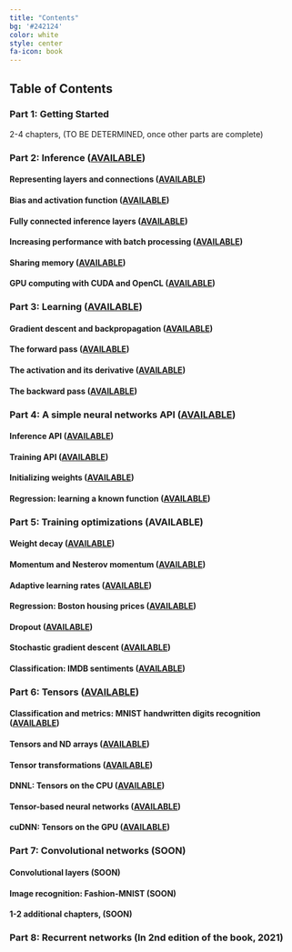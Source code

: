 ```yaml
---
title: "Contents"
bg: '#242124'
color: white
style: center
fa-icon: book
---
```

## Table of Contents

### Part 1: Getting Started

2-4 chapters, (TO BE DETERMINED, once other parts are complete)

### Part 2: Inference ([AVAILABLE](https://www.patreon.com/deep_learning?ref=20))

#### Representing layers and connections ([AVAILABLE](https://www.patreon.com/deep_learning?ref=21))

#### Bias and activation function ([AVAILABLE](https://www.patreon.com/deep_learning/?ref=22))

#### Fully connected inference layers ([AVAILABLE](https://www.patreon.com/deep_learning?ref=23))

#### Increasing performance with batch processing ([AVAILABLE](https://www.patreon.com/deep_learning?ref=24))

#### Sharing memory ([AVAILABLE](https://www.patreon.com/deep_learning?ref=25))

#### GPU computing with CUDA and OpenCL ([AVAILABLE](https://www.patreon.com/deep_learning?ref=26))

### Part 3: Learning ([AVAILABLE](https://www.patreon.com/deep_learning?ref=30))

#### Gradient descent and backpropagation ([AVAILABLE](https://www.patreon.com/deep_learning?ref=31))

#### The forward pass ([AVAILABLE](https://www.patreon.com/deep_learning?ref=32))

#### The activation and its derivative ([AVAILABLE](https://www.patreon.com/deep_learning?ref=33))

#### The backward pass ([AVAILABLE](https://www.patreon.com/deep_learning?ref=34))

### Part 4: A simple neural networks API ([AVAILABLE](https://www.patreon.com/deep_learning?ref=40))

#### Inference API ([AVAILABLE](https://www.patreon.com/deep_learning?ref=41))

#### Training API ([AVAILABLE](https://www.patreon.com/deep_learning?ref=42))

#### Initializing weights ([AVAILABLE](https://www.patreon.com/deep_learning?ref=43))

#### Regression: learning a known function ([AVAILABLE](https://www.patreon.com/deep_learning?ref=44))

### Part 5: Training optimizations (AVAILABLE)

#### Weight decay ([AVAILABLE](https://www.patreon.com/deep_learning?ref=51))

#### Momentum and Nesterov momentum ([AVAILABLE](https://www.patreon.com/deep_learning?ref=52))

#### Adaptive learning rates ([AVAILABLE](https://www.patreon.com/deep_learning?ref=53))

#### Regression: Boston housing prices ([AVAILABLE](https://www.patreon.com/deep_learning?ref=54))

#### Dropout ([AVAILABLE](https://www.patreon.com/deep_learning?ref=55))

#### Stochastic gradient descent ([AVAILABLE](https://www.patreon.com/deep_learning?ref=56))

#### Classification: IMDB sentiments ([AVAILABLE](https://www.patreon.com/deep_learning?ref=57))

### Part 6: Tensors ([AVAILABLE](https://www.patreon.com/deep_learning?ref=60))

#### Classification and metrics: MNIST handwritten digits recognition ([AVAILABLE](https://www.patreon.com/deep_learning?ref=61))

#### Tensors and ND arrays ([AVAILABLE](https://www.patreon.com/deep_learning?ref=62))

#### Tensor transformations ([AVAILABLE](https://www.patreon.com/deep_learning?ref=63))

#### DNNL: Tensors on the CPU ([AVAILABLE](https://www.patreon.com/deep_learning?ref=64))

#### Tensor-based neural networks ([AVAILABLE](https://www.patreon.com/deep_learning?ref=65))

#### cuDNN: Tensors on the GPU ([AVAILABLE](https://www.patreon.com/deep_learning?ref=66))

### Part 7: Convolutional networks (SOON)

#### Convolutional layers (SOON)
#### Image recognition: Fashion-MNIST (SOON)
#### 1-2 additional chapters, (SOON)

### Part 8: Recurrent networks (In 2nd edition of the book, 2021)

